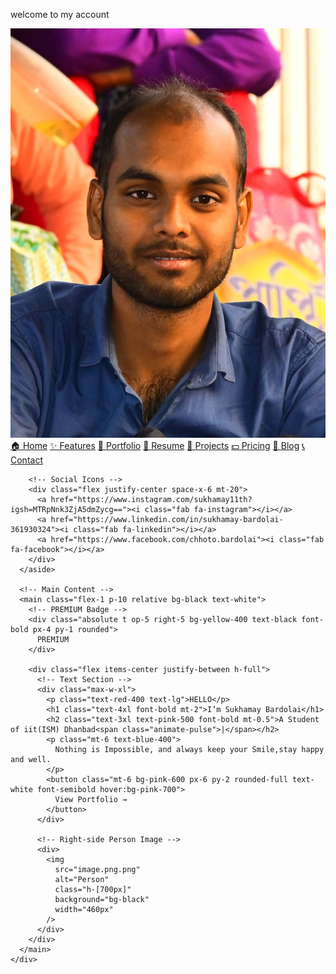 welcome to my account

<!DOCTYPE html>
<html lang="en">
  <head>
    <meta charset="UTF-8" />
    <meta name="viewport" content="width=device-width, initial-scale=1.0" />
    <title>Sukhamay Bardolai Portfolio</title>
    <script src="https://cdn.tailwindcss.com"></script>
    <link
      rel="stylesheet"
      href="https://cdnjs.cloudflare.com/ajax/libs/font-awesome/6.5.0/css/all.min.css"
    />
  </head>
  <body class="bg-black text-white">
    <div class="flex min-h-screen">
      <!-- Sidebar -->
      <aside class="w-64 bg-[#1a1a1a] text-white p-6 flex flex-col justify-between">
        <div>
          <!-- Profile Image -->
          <div class="flex justify-center mb-6">
            <img
              src="jpg.jpg"
              alt="Profile"
              class="rounded-full w-32 h-32 object-cover"
            />
          </div>
          <!-- Navigation -->
          <nav class="space-y-4 font-semibold text-pink-500">
            <a href="#" class="block bg-pink-900 rounded p-2 text-white">🏠 Home</a>
            <a href="#" class="block hover:text-white">✨ Features</a>
            <a href="#" class="block hover:text-white">🎨 Portfolio</a>
            <a href="file:///C:/Users/sukha/OneDrive/Desktop/website/my%20cv%20.pdf" class="block hover:text-white">📄 Resume</a>
            <a href="#" class="block hover:text-white">📁 Projects</a>
            <a href="#" class="block hover:text-white">💵 Pricing</a>
            <a href="#" class="block hover:text-white">📝 Blog</a>
            <a href="#" class="block hover:text-white">📞 Contact</a>
          </nav>
        </div>

        <!-- Social Icons -->
        <div class="flex justify-center space-x-6 mt-20">
          <a href="https://www.instagram.com/sukhamay11th?igsh=MTRpNnk3ZjA5dmZycg=="><i class="fab fa-instagram"></i></a>
          <a href="https://www.linkedin.com/in/sukhamay-bardolai-361930324"><i class="fab fa-linkedin"></i></a>
          <a href="https://www.facebook.com/chhoto.bardolai"><i class="fab fa-facebook"></i></a>
        </div>
      </aside>

      <!-- Main Content -->
      <main class="flex-1 p-10 relative bg-black text-white">
        <!-- PREMIUM Badge -->
        <div class="absolute t op-5 right-5 bg-yellow-400 text-black font-bold px-4 py-1 rounded">
          PREMIUM
        </div>

        <div class="flex items-center justify-between h-full">
          <!-- Text Section -->
          <div class="max-w-xl">
            <p class="text-red-400 text-lg">HELLO</p>
            <h1 class="text-4xl font-bold mt-2">I’m Sukhamay Bardolai</h1>
            <h2 class="text-3xl text-pink-500 font-bold mt-0.5">A Student of iit(ISM) Dhanbad<span class="animate-pulse">|</span></h2>
            <p class="mt-6 text-blue-400">
              Nothing is Impossible, and always keep your Smile,stay happy and well.
            </p>
            <button class="mt-6 bg-pink-600 px-6 py-2 rounded-full text-white font-semibold hover:bg-pink-700">
              View Portfolio →
            </button>
          </div>

          <!-- Right-side Person Image -->
          <div>
            <img
              src="image.png.png"
              alt="Person"
              class="h-[700px]"
              background="bg-black"
              width="460px"
            />
          </div>
        </div>
      </main>
    </div>
  </body>
</html>
